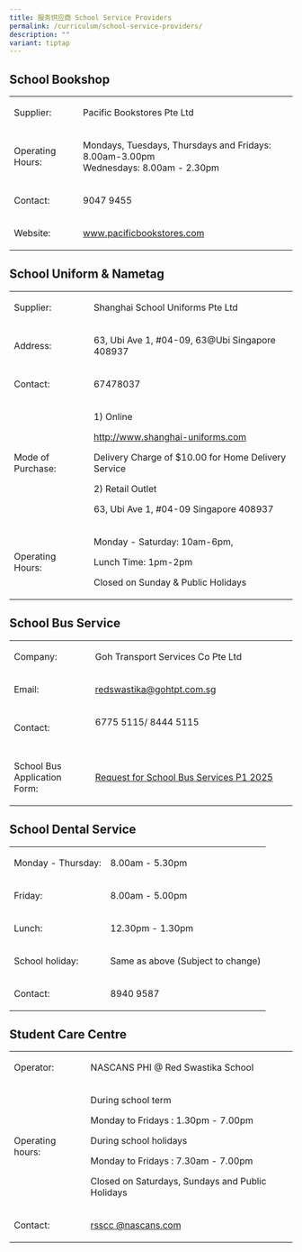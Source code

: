 ```yaml
---
title: 服务供应商 School Service Providers
permalink: /curriculum/school-service-providers/
description: ""
variant: tiptap
---
```

<h2>School Bookshop</h2>
<table style="minWidth: 50px">
<colgroup>
<col>
<col>
</colgroup>
<tbody>
<tr>
<td rowspan="1" colspan="1">
<p>Supplier:</p>
</td>
<td rowspan="1" colspan="1">
<p>Pacific Bookstores Pte Ltd</p>
</td>
</tr>
<tr>
<td rowspan="1" colspan="1">
<p>Operating Hours:
<br>
</p>
</td>
<td rowspan="1" colspan="1">
<p>Mondays, Tuesdays, Thursdays and Fridays: 8.00am-3.00pm
<br>Wednesdays: 8.00am - 2.30pm</p>
</td>
</tr>
<tr>
<td rowspan="1" colspan="1">
<p>Contact:</p>
</td>
<td rowspan="1" colspan="1">
<p>9047 9455
<br>
</p>
</td>
</tr>
<tr>
<td rowspan="1" colspan="1">
<p>Website:</p>
</td>
<td rowspan="1" colspan="1">
<p><a href="http://www.pacificbookstores.com/" rel="noopener noreferrer nofollow" target="_blank">www.pacificbookstores.com</a>
<br>
</p>
</td>
</tr>
</tbody>
</table>
<h2>School Uniform &amp; Nametag</h2>
<table style="minWidth: 50px">
<colgroup>
<col>
<col>
</colgroup>
<tbody>
<tr>
<td rowspan="1" colspan="1">
<p>Supplier:</p>
</td>
<td rowspan="1" colspan="1">
<p>Shanghai School Uniforms Pte Ltd</p>
</td>
</tr>
<tr>
<td rowspan="1" colspan="1">
<p>Address:</p>
</td>
<td rowspan="1" colspan="1">
<p>63, Ubi Ave 1, #04-09, 63@Ubi Singapore 408937
<br>
</p>
</td>
</tr>
<tr>
<td rowspan="1" colspan="1">
<p>Contact:</p>
</td>
<td rowspan="1" colspan="1">
<p>67478037</p>
</td>
</tr>
<tr>
<td rowspan="1" colspan="1">
<p>Mode of Purchase:</p>
</td>
<td rowspan="1" colspan="1">
<p>1) Online</p>
<p><a href="https://shanghai-uniforms.sg/" rel="noopener noreferrer nofollow" target="_blank">http://www.shanghai-uniforms.com</a>
</p>
<p>Delivery Charge of $10.00 for Home Delivery Service</p>
<p></p>
<p>2) Retail Outlet</p>
<p>63, Ubi Ave 1, #04-09 Singapore 408937</p>
</td>
</tr>
<tr>
<td rowspan="1" colspan="1">
<p>Operating Hours:</p>
</td>
<td rowspan="1" colspan="1">
<p>Monday - Saturday: 10am-6pm,</p>
<p>Lunch Time: 1pm-2pm</p>
<p>Closed on Sunday &amp; Public Holidays</p>
</td>
</tr>
</tbody>
</table>
<h2>School Bus Service</h2>
<table style="minWidth: 50px">
<colgroup>
<col>
<col>
</colgroup>
<tbody>
<tr>
<td rowspan="1" colspan="1">
<p>Company:</p>
</td>
<td rowspan="1" colspan="1">
<p>Goh Transport Services Co Pte Ltd</p>
</td>
</tr>
<tr>
<td rowspan="1" colspan="1">
<p>Email:</p>
</td>
<td rowspan="1" colspan="1">
<p><a href="mailto:redswastika@gohtpt.com.sg" rel="noopener noreferrer nofollow" target="">redswastika@gohtpt.com.sg</a>
</p>
</td>
</tr>
<tr>
<td rowspan="1" colspan="1">
<p>Contact:</p>
</td>
<td rowspan="1" colspan="1">
<p>6775 5115/ 8444 5115&nbsp;&nbsp; &nbsp;&nbsp;&nbsp;&nbsp;&nbsp; &nbsp;&nbsp;&nbsp;
&nbsp;&nbsp;&nbsp; &nbsp;&nbsp;&nbsp; &nbsp;&nbsp;&nbsp; &nbsp;&nbsp;&nbsp;
&nbsp;&nbsp;&nbsp; &nbsp;&nbsp;&nbsp; &nbsp;&nbsp;&nbsp; &nbsp;&nbsp;&nbsp;
&nbsp;&nbsp;&nbsp; &nbsp;&nbsp;&nbsp; &nbsp;&nbsp;&nbsp; &nbsp;&nbsp;&nbsp;
&nbsp;&nbsp;&nbsp; &nbsp;&nbsp;&nbsp; &nbsp;&nbsp;&nbsp; &nbsp;&nbsp;&nbsp;
&nbsp;&nbsp;&nbsp; &nbsp;&nbsp;&nbsp; &nbsp;&nbsp;&nbsp; &nbsp;&nbsp;&nbsp;
&nbsp;&nbsp;&nbsp; &nbsp;&nbsp;&nbsp;</p>
</td>
</tr>
<tr>
<td rowspan="1" colspan="1">
<p>School Bus Application Form:</p>
</td>
<td rowspan="1" colspan="1">
<p><a href="/files/Request_for_School_Bus_Services___P1_2025.pdf" rel="noopener noreferrer nofollow" target="_blank">Request for School Bus Services P1 2025</a>
</p>
</td>
</tr>
</tbody>
</table>
<h2>School Dental Service</h2>
<table style="minWidth: 50px">
<colgroup>
<col>
<col>
</colgroup>
<tbody>
<tr>
<td rowspan="1" colspan="1">
<p>Monday - Thursday:</p>
</td>
<td rowspan="1" colspan="1">
<p>8.00am - 5.30pm</p>
</td>
</tr>
<tr>
<td rowspan="1" colspan="1">
<p>Friday:</p>
</td>
<td rowspan="1" colspan="1">
<p>8.00am - 5.00pm</p>
</td>
</tr>
<tr>
<td rowspan="1" colspan="1">
<p>Lunch:</p>
</td>
<td rowspan="1" colspan="1">
<p>12.30pm - 1.30pm</p>
</td>
</tr>
<tr>
<td rowspan="1" colspan="1">
<p>School holiday:</p>
</td>
<td rowspan="1" colspan="1">
<p>Same as above (Subject to change)</p>
</td>
</tr>
<tr>
<td rowspan="1" colspan="1">
<p>Contact:</p>
</td>
<td rowspan="1" colspan="1">
<p>8940 9587</p>
</td>
</tr>
</tbody>
</table>
<h2>Student Care Centre</h2>
<table style="minWidth: 50px">
<colgroup>
<col>
<col>
</colgroup>
<tbody>
<tr>
<td rowspan="1" colspan="1">
<p>Operator:</p>
</td>
<td rowspan="1" colspan="1">
<p>NASCANS PHI @ Red Swastika School</p>
</td>
</tr>
<tr>
<td rowspan="1" colspan="1">
<p>Operating hours:</p>
</td>
<td rowspan="1" colspan="1">
<p>During school term</p>
<p>Monday to Fridays : 1.30pm - 7.00pm</p>
<p>During school holidays</p>
<p>Monday to Fridays : 7.30am - 7.00pm</p>
<p>Closed on Saturdays, Sundays and Public Holidays</p>
</td>
</tr>
<tr>
<td rowspan="1" colspan="1">
<p>Contact:</p>
</td>
<td rowspan="1" colspan="1">
<p><a href="mailto:rsscc
@nascans.com" rel="noopener noreferrer nofollow" target="">rsscc @nascans.com</a>
<br>
</p>
</td>
</tr>
</tbody>
</table>
<p>
<br>
<br>
</p>